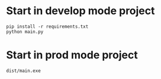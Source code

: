 # Start in develop mode project
    pip install -r requirements.txt
    python main.py

# Start in prod mode project

    dist/main.exe